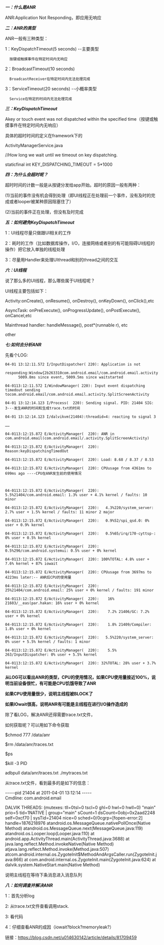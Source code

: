***一：什么是ANR***

ANR:Application Not Responding，即应用无响应

 
***二：ANR的类型***

ANR一般有三种类型：

   1：KeyDispatchTimeout(5 seconds) --主要类型

      按键或触摸事件在特定时间内无响应

   2：BroadcastTimeout(10 seconds)

      BroadcastReceiver在特定时间内无法处理完成

   3：ServiceTimeout(20 seconds) --小概率类型

      Service在特定的时间内无法处理完成


***三：KeyDispatchTimeout***

  Akey or touch event was not dispatched within the specified time（按键或触摸事件在特定时间内无响应）

  具体的超时时间的定义在framework下的

  ActivityManagerService.java

  //How long we wait until we timeout on key dispatching.

  staticfinal int KEY_DISPATCHING_TIMEOUT = 5*1000


***四：为什么会超时呢？***

超时时间的计数一般是从按键分发给app开始。超时的原因一般有两种：

(1)当前的事件没有机会得到处理（即UI线程正在处理前一个事件，没有及时的完成或者looper被某种原因阻塞住了）

(2)当前的事件正在处理，但没有及时完成

 
***五：如何避免KeyDispatchTimeout***

1：UI线程尽量只做跟UI相关的工作

2：耗时的工作（比如数据库操作，I/O，连接网络或者别的有可能阻碍UI线程的操作）把它放入单独的线程处理

3：尽量用Handler来处理UIthread和别的thread之间的交互

 

***六：UI线程***

说了那么多的UI线程，那么哪些属于UI线程呢？

UI线程主要包括如下：

   Activity:onCreate(), onResume(), onDestroy(), onKeyDown(), onClick(),etc

   AsyncTask: onPreExecute(), onProgressUpdate(), onPostExecute(), onCancel,etc

   Mainthread handler: handleMessage(), post*(runnable r), etc

   other

***七:如何去分析ANR***

先看个LOG:

    04-01 13:12:11.572 I/InputDispatcher( 220): Application is not    
          responding:Window{2b263310com.android.email/com.android.email.activity.SplitScreenActivitypaused=false}.  
          5009.8ms since event, 5009.5ms since waitstarted

    04-0113:12:11.572 I/WindowManager( 220): Input event dispatching timedout sending tocom.android.email/com.android.email.activity.SplitScreenActivity

    04-01 13:12:14.123 I/Process(  220): Sending signal. PID: 21404 SIG: 3---发生ANR的时间和生成trace.txt的时间

    04-01 13:12:14.123 I/dalvikvm(21404):threadid=4: reacting to signal 3 

    ……

    04-0113:12:15.872 E/ActivityManager(  220): ANR in com.android.email(com.android.email/.activity.SplitScreenActivity)

    04-0113:12:15.872 E/ActivityManager(  220): Reason:keyDispatchingTimedOut

    04-0113:12:15.872 E/ActivityManager(  220): Load: 8.68 / 8.37 / 8.53

    04-0113:12:15.872 E/ActivityManager(  220): CPUusage from 4361ms to 699ms ago ----CPU在ANR发生前的使用情况



    04-0113:12:15.872 E/ActivityManager(  220):   5.5%21404/com.android.email: 1.3% user + 4.1% kernel / faults: 10 minor

    04-0113:12:15.872 E/ActivityManager(  220):   4.3%220/system_server: 2.7% user + 1.5% kernel / faults: 11 minor 2 major

    04-0113:12:15.872 E/ActivityManager(  220):   0.9%52/spi_qsd.0: 0% user + 0.9% kernel

    04-0113:12:15.872 E/ActivityManager(  220):   0.5%65/irq/170-cyttsp-: 0% user + 0.5% kernel

    04-0113:12:15.872 E/ActivityManager(  220):   0.5%296/com.android.systemui: 0.5% user + 0% kernel

    04-0113:12:15.872 E/ActivityManager(  220): 100%TOTAL: 4.8% user + 7.6% kernel + 87% iowait

    04-0113:12:15.872 E/ActivityManager(  220): CPUusage from 3697ms to 4223ms later:-- ANR后CPU的使用量

    04-0113:12:15.872 E/ActivityManager(  220):   25%21404/com.android.email: 25% user + 0% kernel / faults: 191 minor

    04-0113:12:15.872 E/ActivityManager(  220):    16% 21603/__eas(par.hakan: 16% user + 0% kernel

    04-0113:12:15.872 E/ActivityManager(  220):    7.2% 21406/GC: 7.2% user + 0% kernel

    04-0113:12:15.872 E/ActivityManager(  220):    1.8% 21409/Compiler: 1.8% user + 0% kernel

    04-0113:12:15.872 E/ActivityManager(  220):   5.5%220/system_server: 0% user + 5.5% kernel / faults: 1 minor

    04-0113:12:15.872 E/ActivityManager(  220):    5.5% 263/InputDispatcher: 0% user + 5.5% kernel

    04-0113:12:15.872 E/ActivityManager(  220): 32%TOTAL: 28% user + 3.7% kernel

 

**从LOG可以看出ANR的类型，CPU的使用情况，如果CPU使用量接近100%，说明当前设备很忙，有可能是CPU饥饿导致了ANR**

**如果CPU使用量很少，说明主线程被BLOCK了**

**如果IOwait很高，说明ANR有可能是主线程在进行I/O操作造成的**


除了看LOG，解决ANR还得需要trace.txt文件，

如何获取呢？可以用如下命令获取

   $chmod 777 /data/anr

   $rm /data/anr/traces.txt

   $ps

   $kill -3 PID

   adbpull data/anr/traces.txt ./mytraces.txt

从trace.txt文件，看到最多的是如下的信息：

   -----pid 21404 at 2011-04-01 13:12:14 -----  
   Cmdline: com.android.email

   DALVIK THREADS:
   (mutexes: tll=0tsl=0 tscl=0 ghl=0 hwl=0 hwll=0)
   "main" prio=5 tid=1NATIVE
     | group="main" sCount=1 dsCount=0obj=0x2aad2248 self=0xcf70
     | sysTid=21404 nice=0 sched=0/0cgrp=[fopen-error:2] handle=1876218976
     atandroid.os.MessageQueue.nativePollOnce(Native Method)
     atandroid.os.MessageQueue.next(MessageQueue.java:119)
     atandroid.os.Looper.loop(Looper.java:110)
    at android.app.ActivityThread.main(ActivityThread.java:3688)
    at java.lang.reflect.Method.invokeNative(Native Method)
     atjava.lang.reflect.Method.invoke(Method.java:507)
     atcom.android.internal.os.ZygoteInit$MethodAndArgsCaller.run(ZygoteInit.java:866)
    at com.android.internal.os.ZygoteInit.main(ZygoteInit.java:624)
    at dalvik.system.NativeStart.main(Native Method)

说明主线程在等待下条消息进入消息队列

 
***八：如何调查并解决ANR***

1：首先分析log

2: 从trace.txt文件查看调用stack.

3: 看代码

4：仔细查看ANR的成因（iowait?block?memoryleak?）

 
 链接：https://blog.csdn.net/u014630142/article/details/81709459
